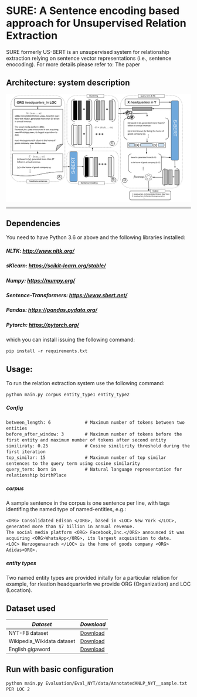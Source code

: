 # SURE: A Sentence encoding based approach for Unsupervised Relation Extraction
SURE formerly US-BERT is an unsupervised system for relationship extraction relying on sentence vector representations (i.e., sentence enocoding). For more details please refer to: The paper

## Architecture: system description
![](recent.svg)
<hr/>

## Dependencies
You need to have Python 3.6 or above and the following libraries installed:

##### NLTK: http://www.nltk.org/
##### sKlearn: https://scikit-learn.org/stable/
##### Numpy: https://numpy.org/ 
##### Sentence-Transformers: https://www.sbert.net/
##### Pandas: https://pandas.pydata.org/
##### Pytorch: https://pytorch.org/

which you can install issuing the following command:
```
pip install -r requirements.txt
```
## Usage:
To run the relation extraction system use the following command:
```
python main.py corpus entity_type1 entity_type2
```
##### Config
```
between_length: 6             # Maximum number of tokens between two entities       
before_after_window: 3        # Maximum number of tokens before the first entity and maximum number of tokens after second entity
similiraty: 0.25              # Cosine similirity threshold during the first iteration
top_similar: 15               # Maximum number of top similar sentences to the query term using cosine similarity
query_term: born in           # Natural language representation for relationship birthPlace
```
##### corpus
A sample sentence in the corpus is one sentence per line, with tags identifing the named type of named-entities, e.g.:
```
<ORG> Consolidated Edison </ORG>, based in <LOC> New York </LOC>, generated more than $7 billion in annual revenue.
The social media platform <ORG> Facebook,Inc.</ORG> announced it was acquiring <ORG>WhatsApp</ORG>, its largest acquisition to date.
<LOC> Herzogenaurach </LOC> is the home of goods company <ORG> Adidas<ORG>.
```


##### entity types
Two named entity types are provided initally for a particular relation for example, for rleation headquarterIn we provide ORG (Organization) and LOC (Location).

## Dataset used

| *Dataset*   | *Download*  |
|-------------|-----------|
|NYT-FB dataset|[Download](http://iesl.cs.umass.edu/riedel/ecml/)|
|Wikipedia_Wikidata dataset|[Download](https://www.informatik.tu-darmstadt.de/ukp/research_6/data/lexical_resources/wikipedia_wikidata_relations/)|
|English gigaword|[Download](https://drive.google.com/file/d/0B0CbnDgKi0PyM1FEQXJRTlZtSTg/view)|

## Run with basic configuration

```
python main.py Evaluation/Eval_NYT/data/AnnotatedANLP_NYT__sample.txt  PER LOC 2
```


